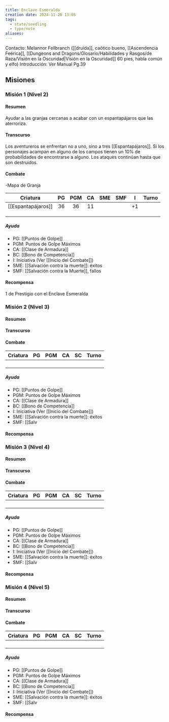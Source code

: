 ```yaml
---
title: Enclave Esmeralda
creation date: 2024-11-26 13:05
tags:
  - state/seedling
  - type/note
aliases:
---
```

Contacto: Melannor Fellbranch ([[druida]], caótico bueno, [[Ascendencia Feérica]], [[Dungeons and Dragons/Glosario/Habilidades y Rasgos/de Raza/Visión en la Oscuridad|Visión en la Oscuridad]] 60 pies, habla común y elfo)
Introducción: Ver Manual Pg.39

## Misiones


### Misión 1 (Nivel 2)


#### Resumen

Ayudar a las granjas cercanas a acabar con un espantapájaros que las aterroriza.

#### Transcurso

Los aventureros se enfrentan no a uno, sino a tres [[Espantapájaros]]. Si los personajes acampan en alguno de los campos tienen un 10% de probabilidades de encontrarse a alguno. Los ataques continúan hasta que son destruidos.

#### Combate

-Mapa de Granja

|      Criatura      | PG  | PGM | CA  | SME | SMF |  I  | Turno |
| :----------------: | :-: | :-: | :-: | :-: | :-: | :-: | :---: |
| [[Espantapájaros]] | 36  | 36  | 11  |     |     | +1  |       |
|                    |     |     |     |     |     |     |       |
|                    |     |     |     |     |     |     |       |
|                    |     |     |     |     |     |     |       |

##### Ayuda
- PG: [[Puntos de Golpe]]
- PGM: Puntos de Golpe Máximos
- CA: [[Clase de Armadura]]
- BC: [[Bono de Competencia]]
- I: Iniciativa (Ver [[Inicio del Combate]])
- SME: [[Salvación contra la muerte]]: éxitos
- SMF: [[Salvación contra la Muerte]], fallos

#### Recompensa

1 de Prestigio con el Enclave Esmeralda

### Misión 2 (Nivel 3)

#### Resumen

#### Transcurso


#### Combate

| Criatura | PG  | PGM | CA  | SC  | Turno |
| -------- | --- | --- | --- | --- | ----- |
|          |     |     |     |     |       |
|          |     |     |     |     |       |
|          |     |     |     |     |       |
|          |     |     |     |     |       |

##### Ayuda
- PG: [[Puntos de Golpe]]
- PGM: Puntos de Golpe Máximos
- CA: [[Clase de Armadura]]
- BC: [[Bono de Competencia]]
- I: Iniciativa (Ver [[Inicio del Combate]])
- SME: [[Salvación contra la muerte]]: éxitos
- SMF: [[Salv
#### Recompensa


### Misión 3 (Nivel 4)


#### Resumen
#### Transcurso


#### Combate

| Criatura | PG  | PGM | CA  | SC  | Turno |
| -------- | --- | --- | --- | --- | ----- |
|          |     |     |     |     |       |
|          |     |     |     |     |       |
|          |     |     |     |     |       |
|          |     |     |     |     |       |
##### Ayuda
- PG: [[Puntos de Golpe]]
- PGM: Puntos de Golpe Máximos
- CA: [[Clase de Armadura]]
- BC: [[Bono de Competencia]]
- I: Iniciativa (Ver [[Inicio del Combate]])
- SME: [[Salvación contra la muerte]]: éxitos
- SMF: [[Salv
#### Recompensa


### Misión 4 (Nivel 5)


#### Resumen
#### Transcurso


#### Combate

| Criatura | PG  | PGM | CA  | SC  | Turno |
| -------- | --- | --- | --- | --- | ----- |
|          |     |     |     |     |       |
|          |     |     |     |     |       |
|          |     |     |     |     |       |
|          |     |     |     |     |       |
##### Ayuda
- PG: [[Puntos de Golpe]]
- PGM: Puntos de Golpe Máximos
- CA: [[Clase de Armadura]]
- BC: [[Bono de Competencia]]
- I: Iniciativa (Ver [[Inicio del Combate]])
- SME: [[Salvación contra la muerte]]: éxitos
- SMF: [[Salv
#### Recompensa

